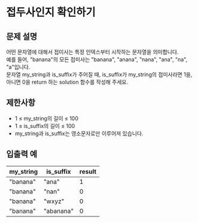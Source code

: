 # 접두사인지 확인하기

## 문제 설명

어떤 문자열에 대해서 접미사는 특정 인덱스부터 시작하는 문자열을 의미합니다.  
예를 들어, "banana"의 모든 접미사는 "banana", "anana", "nana", "ana", "na", "a"입니다.  
문자열 my_string과 is_suffix가 주어질 때, is_suffix가 my_string의 접미사라면 1을, 아니면 0을 return 하는 solution 함수를 작성해 주세요.  


## 제한사항

- 1 ≤ my_string의 길이 ≤ 100
- 1 ≤ is_suffix의 길이 ≤ 100
- my_string과 is_suffix는 영소문자로만 이루어져 있습니다.


## 입출력 예

| my_string | is_suffix | result |
|-----------|-----------|--------|
| "banana"  | "ana"     | 1      |
| "banana"  | "nan"     | 0      |
| "banana"  | "wxyz"    | 0      |
| "banana"  | "abanana" | 0      |
